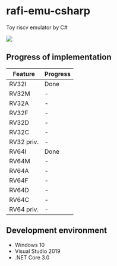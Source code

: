 # rafi-emu-csharp
Toy riscv emulator by C#

![](https://github.com/fjt7tdmi/rafi-emu-csharp/workflows/run-unit-test/badge.svg)

## Progress of implementation

|Feature      |Progress|
|-------------|--------|
|RV32I        |Done    |
|RV32M        |-       |
|RV32A        |-       |
|RV32F        |-       |
|RV32D        |-       |
|RV32C        |-       |
|RV32 priv.   |-       |
|RV64I        |Done    |
|RV64M        |-       |
|RV64A        |-       |
|RV64F        |-       |
|RV64D        |-       |
|RV64C        |-       |
|RV64 priv.   |-       |

## Development environment

* Windows 10
* Visual Studio 2019
* .NET Core 3.0
